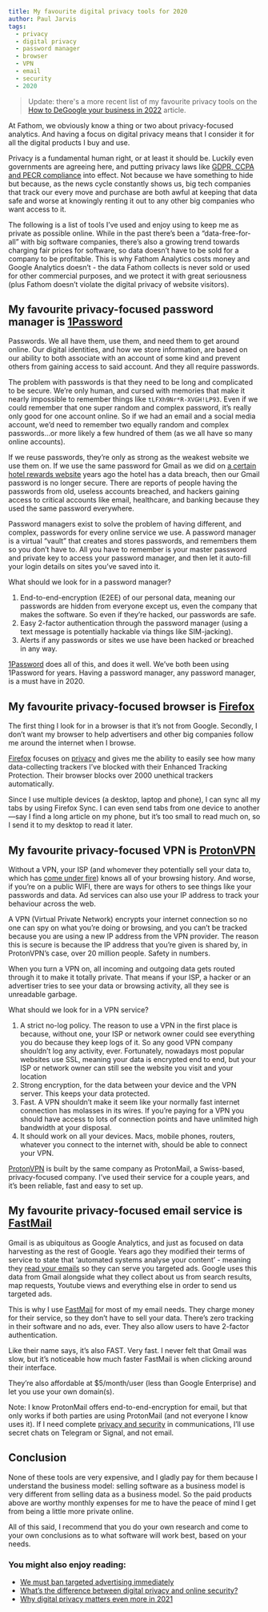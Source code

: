 ```yaml
title: My favourite digital privacy tools for 2020
author: Paul Jarvis
tags:
  - privacy
  - digital privacy
  - password manager
  - browser
  - VPN
  - email
  - security
  - 2020
```

> Update: there's a more recent list of my favourite privacy tools on the [How to DeGoogle your business in 2022](https://usefathom.com/blog/degoogle) article.

At Fathom, we obviously know a thing or two about privacy-focused analytics. And having a focus on digital privacy means that I consider it for all the digital products I buy and use.

Privacy is a fundamental human right, or at least it should be. Luckily even governments are agreeing here, and putting privacy laws like [GDPR, CCPA and PECR compliance](https://usefathom.com/legal/compliance) into effect. Not because we have something to hide but because, as the news cycle constantly shows us, big tech companies that track our every move and purchase are both awful at keeping that data safe and worse at knowingly renting it out to any other big companies who want access to it.

The following is a list of tools I’ve used and enjoy using to keep me as private as possible online. While in the past there’s been a “data-free-for-all” with big software companies, there’s also a growing trend towards charging fair prices for software, so data doesn’t have to be sold for a company to be profitable. This is why Fathom Analytics costs money and Google Analytics doesn’t - the data Fathom collects is never sold or used for other commercial purposes, and we protect it with great seriousness (plus Fathom doesn’t violate the digital privacy of website visitors).

My favourite privacy-focused password manager is [1Password](https://1password.com/)
------------------------------------------------------------------------------------

Passwords. We all have them, use them, and need them to get around online. Our digital identities, and how we store information, are based on our ability to both associate with an account of some kind and prevent others from gaining access to said account. And they all require passwords.

The problem with passwords is that they need to be long and complicated to be secure. We’re only human, and cursed with memories that make it nearly impossible to remember things like `tLFXh9Nr*R-XVGH!LP93`. Even if we could remember that one super random and complex password, it’s really only good for one account online. So if we had an email and a social media account, we’d need to remember two equally random and complex passwords…or more likely a few hundred of them (as we all have so many online accounts).

If we reuse passwords, they’re only as strong as the weakest website we use them on. If we use the same password for Gmail as we did on [a certain hotel rewards website](https://www.forbes.com/sites/kateoflahertyuk/2019/03/11/marriott-ceo-reveals-new-details-about-mega-breach/#38bab5f3155c) years ago the hotel has a data breach, then our Gmail password is no longer secure. There are reports of people having the passwords from old, useless accounts breached, and hackers gaining access to critical accounts like email, healthcare, and banking because they used the same password everywhere.

Password managers exist to solve the problem of having different, and complex, passwords for every online service we use. A password manager is a virtual “vault” that creates and stores passwords, and remembers them so you don’t have to. All you have to remember is your master password and private key to access your password manager, and then let it auto-fill your login details on sites you’ve saved into it.

What should we look for in a password manager?

1.  End-to-end-encryption (E2EE) of our personal data, meaning our passwords are hidden from everyone except us, even the company that makes the software. So even if they’re hacked, our passwords are safe.
2.  Easy 2-factor authentication through the password manager (using a text message is potentially hackable via things like SIM-jacking).
3.  Alerts if any passwords or sites we use have been hacked or breached in any way.

[1Password](https://1password.com/) does all of this, and does it well. We’ve both been using 1Password for years. Having a password manager, any password manager, is a must have in 2020.

My favourite privacy-focused browser is [Firefox](https://firefox.com/)
-----------------------------------------------------------------------

The first thing I look for in a browser is that it’s not from Google. Secondly, I don’t want my browser to help advertisers and other big companies follow me around the internet when I browse.

[Firefox](https://firefox.com/) focuses on [privacy](https://www.theverge.com/2020/2/7/21121202/firefox-privacy-tools-private-network-browser-settings) and gives me the ability to easily see how many data-collecting trackers I’ve blocked with their Enhanced Tracking Protection. Their browser blocks over 2000 unethical trackers automatically.

Since I use multiple devices (a desktop, laptop and phone), I can sync all my tabs by using Firefox Sync. I can even send tabs from one device to another—say I find a long article on my phone, but it’s too small to read much on, so I send it to my desktop to read it later.

My favourite privacy-focused VPN is [ProtonVPN](https://protonvpn.com/)
-----------------------------------------------------------------------

Without a VPN, your ISP (and whomever they potentially sell your data to, which has [come under fire](https://arstechnica.com/tech-policy/2019/03/ftc-investigates-whether-isps-sell-your-browsing-history-and-location-data/)) knows all of your browsing history. And worse, if you’re on a public WIFI, there are ways for others to see things like your passwords and data. Ad services can also use your IP address to track your behaviour across the web.

A VPN (Virtual Private Network) encrypts your internet connection so no one can spy on what you’re doing or browsing, and you can’t be tracked because you are using a new IP address from the VPN provider. The reason this is secure is because the IP address that you’re given is shared by, in ProtonVPN’s case, over 20 million people. Safety in numbers.

When you turn a VPN on, all incoming and outgoing data gets routed through it to make it totally private. That means if your ISP, a hacker or an advertiser tries to see your data or browsing activity, all they see is unreadable garbage.

What should we look for in a VPN service?

1.  A strict no-log policy. The reason to use a VPN in the first place is because, without one, your ISP or network owner could see everything you do because they keep logs of it. So any good VPN company shouldn’t log any activity, ever. Fortunately, nowadays most popular websites use SSL, meaning your data is encrypted end to end, but your ISP or network owner can still see the website you visit and your location
2.  Strong encryption, for the data between your device and the VPN server. This keeps your data protected.
3.  Fast. A VPN shouldn’t make it seem like your normally fast internet connection has molasses in its wires. If you’re paying for a VPN you should have access to lots of connection points and have unlimited high bandwidth at your disposal.
4.  It should work on all your devices. Macs, mobile phones, routers, whatever you connect to the internet with, should be able to connect your VPN.

[ProtonVPN](https://protonvpn.com/) is built by the same company as ProtonMail, a Swiss-based, privacy-focused company. I’ve used their service for a couple years, and it’s been reliable, fast and easy to set up.

My favourite privacy-focused email service is [FastMail](https://fastmail.com/)
-------------------------------------------------------------------------------

Gmail is as ubiquitous as Google Analytics, and just as focused on data harvesting as the rest of Google. Years ago they modified their terms of service to state that ‘automated systems analyse your content’ - meaning they [read your emails](https://www.theverge.com/2018/7/2/17527972/gmail-app-developers-full-email-access) so they can serve you targeted ads. Google uses this data from Gmail alongside what they collect about us from search results, map requests, Youtube views and everything else in order to send us targeted ads.

This is why I use [FastMail](https://www.fastmail.com/) for most of my email needs. They charge money for their service, so they don’t have to sell your data. There’s zero tracking in their software and no ads, ever. They also allow users to have 2-factor authentication.

Like their name says, it’s also FAST. Very fast. I never felt that Gmail was slow, but it’s noticeable how much faster FastMail is when clicking around their interface.

They’re also affordable at $5/month/user (less than Google Enterprise) and let you use your own domain(s).

Note: I know ProtonMail offers end-to-end-encryption for email, but that only works if both parties are using ProtonMail (and not everyone I know uses it). If I need complete [privacy and security](https://usefathom.com/blog/digital-privacy-online-security) in communications, I’ll use secret chats on Telegram or Signal, and not email.

Conclusion
----------

None of these tools are very expensive, and I gladly pay for them because I understand the business model: selling software as a business model is very different from selling data as a business model. So the paid products above are worthy monthly expenses for me to have the peace of mind I get from being a little more private online.

All of this said, I recommend that you do your own research and come to your own conclusions as to what software will work best, based on your needs.

### You might also enjoy reading:

*   [We must ban targeted advertising immediately](https://usefathom.com/blog/targeted-ads)
*   [What’s the difference between digital privacy and online security?](https://usefathom.com/blog/digital-privacy-online-security)
*   [Why digital privacy matters even more in 2021](https://usefathom.com/blog/privacy-matters-2021)
